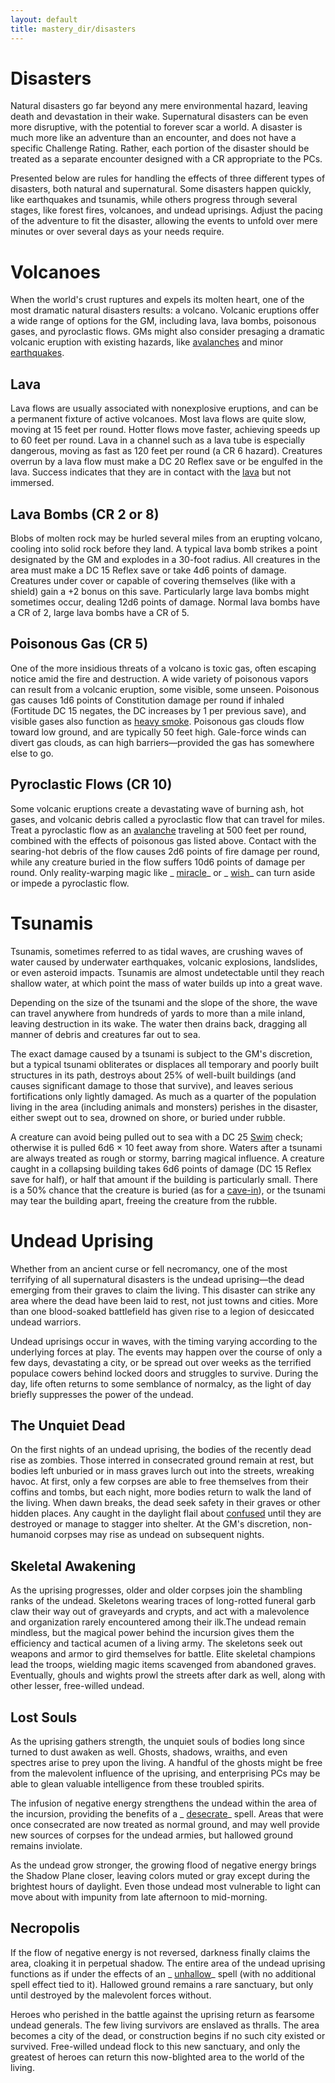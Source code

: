 ```yaml
---
layout: default
title: mastery_dir/disasters
---
```

# Disasters

Natural disasters go far beyond any mere environmental hazard, leaving death and devastation in their wake. Supernatural disasters can be even more disruptive, with the potential to forever scar a world. A disaster is much more like an adventure than an encounter, and does not have a specific Challenge Rating. Rather, each portion of the disaster should be treated as a separate encounter designed with a CR appropriate to the PCs.

Presented below are rules for handling the effects of three different types of disasters, both natural and supernatural. Some disasters happen quickly, like earthquakes and tsunamis, while others progress through several stages, like forest fires, volcanoes, and undead uprisings. Adjust the pacing of the adventure to fit the disaster, allowing the events to unfold over mere minutes or over several days as your needs require.

# Volcanoes

When the world's crust ruptures and expels its molten heart, one of the most dramatic natural disasters results: a volcano. Volcanic eruptions offer a wide range of options for the GM, including lava, lava bombs, poisonous gases, and pyroclastic flows. GMs might also consider presaging a dramatic volcanic eruption with existing hazards, like [avalanches](../environment#_avalanches) and minor [earthquakes](../spells_dir/earthquake#_earthquake).

## Lava

Lava flows are usually associated with nonexplosive eruptions, and can be a permanent fixture of active volcanoes. Most lava flows are quite slow, moving at 15 feet per round. Hotter flows move faster, achieving speeds up to 60 feet per round. Lava in a channel such as a lava tube is especially dangerous, moving as fast as 120 feet per round (a CR 6 hazard). Creatures overrun by a lava flow must make a DC 20 Reflex save or be engulfed in the lava. Success indicates that they are in contact with the [lava](../environment#_lava-effects) but not immersed.

## Lava Bombs (CR 2 or 8)

Blobs of molten rock may be hurled several miles from an erupting volcano, cooling into solid rock before they land. A typical lava bomb strikes a point designated by the GM and explodes in a 30-foot radius. All creatures in the area must make a DC 15 Reflex save or take 4d6 points of damage. Creatures under cover or capable of covering themselves (like with a shield) gain a +2 bonus on this save. Particularly large lava bombs might sometimes occur, dealing 12d6 points of damage. Normal lava bombs have a CR of 2, large lava bombs have a CR of 5.

## Poisonous Gas (CR 5)

One of the more insidious threats of a volcano is toxic gas, often escaping notice amid the fire and destruction. A wide variety of poisonous vapors can result from a volcanic eruption, some visible, some unseen. Poisonous gas causes 1d6 points of Constitution damage per round if inhaled (Fortitude DC 15 negates, the DC increases by 1 per previous save), and visible gases also function as [heavy smoke](../environment#_smoke-effects). Poisonous gas clouds flow toward low ground, and are typically 50 feet high. Gale-force winds can divert gas clouds, as can high barriers—provided the gas has somewhere else to go.

## Pyroclastic Flows (CR 10)

Some volcanic eruptions create a devastating wave of burning ash, hot gases, and volcanic debris called a pyroclastic flow that can travel for miles. Treat a pyroclastic flow as an [avalanche](../environment#_avalanches) traveling at 500 feet per round, combined with the effects of poisonous gas listed above. Contact with the searing-hot debris of the flow causes 2d6 points of fire damage per round, while any creature buried in the flow suffers 10d6 points of damage per round. Only reality-warping magic like _ [miracle](../spells_dir/miracle#_miracle)_ or _ [wish](../spells_dir/wish#_wish)_ can turn aside or impede a pyroclastic flow.

# Tsunamis

Tsunamis, sometimes referred to as tidal waves, are crushing waves of water caused by underwater earthquakes, volcanic explosions, landslides, or even asteroid impacts. Tsunamis are almost undetectable until they reach shallow water, at which point the mass of water builds up into a great wave.

Depending on the size of the tsunami and the slope of the shore, the wave can travel anywhere from hundreds of yards to more than a mile inland, leaving destruction in its wake. The water then drains back, dragging all manner of debris and creatures far out to sea.

The exact damage caused by a tsunami is subject to the GM's discretion, but a typical tsunami obliterates or displaces all temporary and poorly built structures in its path, destroys about 25% of well-built buildings (and causes significant damage to those that survive), and leaves serious fortifications only lightly damaged. As much as a quarter of the population living in the area (including animals and monsters) perishes in the disaster, either swept out to sea, drowned on shore, or buried under rubble.

A creature can avoid being pulled out to sea with a DC 25 [Swim](../skills_dir/swim#_swim) check; otherwise it is pulled 6d6 × 10 feet away from shore. Waters after a tsunami are always treated as rough or stormy, barring magical influence. A creature caught in a collapsing building takes 6d6 points of damage (DC 15 Reflex save for half), or half that amount if the building is particularly small. There is a 50% chance that the creature is buried (as for a [cave-in](../environment#_cave-ins-and-collapses)), or the tsunami may tear the building apart, freeing the creature from the rubble.

# Undead Uprising

Whether from an ancient curse or fell necromancy, one of the most terrifying of all supernatural disasters is the undead uprising—the dead emerging from their graves to claim the living. This disaster can strike any area where the dead have been laid to rest, not just towns and cities. More than one blood-soaked battlefield has given rise to a legion of desiccated undead warriors.

Undead uprisings occur in waves, with the timing varying according to the underlying forces at play. The events may happen over the course of only a few days, devastating a city, or be spread out over weeks as the terrified populace cowers behind locked doors and struggles to survive. During the day, life often returns to some semblance of normalcy, as the light of day briefly suppresses the power of the undead.

## The Unquiet Dead

On the first nights of an undead uprising, the bodies of the recently dead rise as zombies. Those interred in consecrated ground remain at rest, but bodies left unburied or in mass graves lurch out into the streets, wreaking havoc. At first, only a few corpses are able to free themselves from their coffins and tombs, but each night, more bodies return to walk the land of the living. When dawn breaks, the dead seek safety in their graves or other hidden places. Any caught in the daylight flail about [confused](../glossary#_confused) until they are destroyed or manage to stagger into shelter. At the GM's discretion, non-humanoid corpses may rise as undead on subsequent nights.

## Skeletal Awakening

As the uprising progresses, older and older corpses join the shambling ranks of the undead. Skeletons wearing traces of long-rotted funeral garb claw their way out of graveyards and crypts, and act with a malevolence and organization rarely encountered among their ilk.The undead remain mindless, but the magical power behind the incursion gives them the efficiency and tactical acumen of a living army. The skeletons seek out weapons and armor to gird themselves for battle. Elite skeletal champions lead the troops, wielding magic items scavenged from abandoned graves. Eventually, ghouls and wights prowl the streets after dark as well, along with other lesser, free-willed undead.

## Lost Souls

As the uprising gathers strength, the unquiet souls of bodies long since turned to dust awaken as well. Ghosts, shadows, wraiths, and even spectres arise to prey upon the living. A handful of the ghosts might be free from the malevolent influence of the uprising, and enterprising PCs may be able to glean valuable intelligence from these troubled spirits.

The infusion of negative energy strengthens the undead within the area of the incursion, providing the benefits of a _ [desecrate](../spells_dir/desecrate#_desecrate)_ spell. Areas that were once consecrated are now treated as normal ground, and may well provide new sources of corpses for the undead armies, but hallowed ground remains inviolate.

As the undead grow stronger, the growing flood of negative energy brings the Shadow Plane closer, leaving colors muted or gray except during the brightest hours of daylight. Even those undead most vulnerable to light can move about with impunity from late afternoon to mid-morning.

## Necropolis

If the flow of negative energy is not reversed, darkness finally claims the area, cloaking it in perpetual shadow. The entire area of the undead uprising functions as if under the effects of an _ [unhallow](../spells_dir/unhallow#_unhallow)_ spell (with no additional spell effect tied to it). Hallowed ground remains a rare sanctuary, but only until destroyed by the malevolent forces without.

Heroes who perished in the battle against the uprising return as fearsome undead generals. The few living survivors are enslaved as thralls. The area becomes a city of the dead, or construction begins if no such city existed or survived. Free-willed undead flock to this new sanctuary, and only the greatest of heroes can return this now-blighted area to the world of the living.


